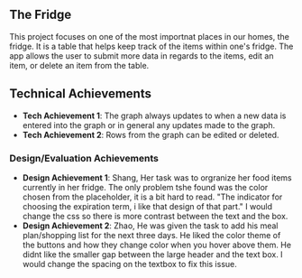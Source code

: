 
## The Fridge
This project focuses on one of the most importnat places in our homes, the fridge. It is a table that helps keep track of the items within one's fridge. The app allows the user to submit more data in regards to the items, edit an item, or delete an item from the table. 

## Technical Achievements
- **Tech Achievement 1**: The graph always updates to when a new data is entered into the graph or in general any updates made to the graph. 
- **Tech Achievement 2**: Rows from the graph can be edited or deleted. 

### Design/Evaluation Achievements
- **Design Achievement 1**: Shang, Her task was to orgranize her food items currently in her fridge. The only problem tshe found was the color chosen from the placeholder, it is a bit hard to read. "The indicator for choosing the expiration term, i like that design of that part." I would change the css so there is more contrast between the text and the box. 
- **Design Achievement 2**: Zhao, He was given the task to add his meal plan/shopping list for the next three days. He liked the color theme of the buttons and how they change color when you hover above them. He didnt like the smaller gap between the large header and the text box. I would change the spacing on the textbox to fix this issue.
